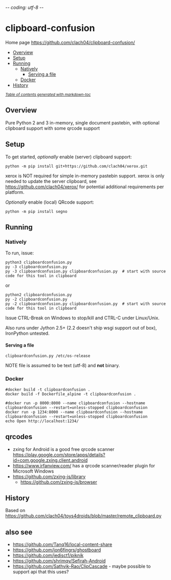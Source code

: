 -*- coding: utf-8 -*-

# clipboard-confusion

Home page https://github.com/clach04/clipboard-confusion/

  * [Overview](#overview)
  * [Setup](#setup)
  * [Running](#running)
    + [Natively](#natively)
      - [Serving a file](#serving-a-file)
    + [Docker](#docker)
  * [History](#history)

<small><i><a href='http://ecotrust-canada.github.io/markdown-toc/'>Table of contents generated with markdown-toc</a></i></small>

## Overview

Pure Python 2 and 3 in-memory, single document pastebin, with optional clipboard support with some qrcode support

## Setup

To get started, *optionally* enable (server) clipboard support:

    python -m pip install git+https://github.com/clach04/xerox.git

xerox is NOT required for simple in-memory pastebin support. xerox is only needed to update the server clipboard, see https://github.com/clach04/xerox/ for potential additional requirements per platform.

*Optionally* enable (local) QRcode support:

    python -m pip install segno

## Running

### Natively

To run, issue:

    python3 clipboardconfusion.py
    py -3 clipboardconfusion.py
    py -3 clipboardconfusion.py clipboardconfusion.py  # start with source code for this tool in clipboard

or

    python2 clipboardconfusion.py
    py -2 clipboardconfusion.py
    py -2 clipboardconfusion.py clipboardconfusion.py  # start with source code for this tool in clipboard

Issue CTRL-Break on Windows to stop/kill and CTRL-C under Linux/Unix.

Also runs under Jython 2.5+ (2.2 doesn't ship wsgi support out of box), IronPython untested.

#### Serving a file

    clipboardconfusion.py /etc/os-release

NOTE file is assumed to be text (utf-8) and **not** binary.

### Docker

    #docker build -t clipboardconfusion .
    docker build -f Dockerfile_alpine -t clipboardconfusion .

    #docker run -p 8000:8000 --name clipboardconfusion --hostname clipboardconfusion --restart=unless-stopped clipboardconfusion
    docker run -p 1234:8000 --name clipboardconfusion --hostname clipboardconfusion --restart=unless-stopped clipboardconfusion
    echo Open http://localhost:1234/


## qrcodes

  * zxing for Android is a good free qrcode scanner https://play.google.com/store/apps/details?id=com.google.zxing.client.android
  * https://www.irfanview.com/ has a qrcode scanner/reader plugin for Microsoft Windows
  * https://github.com/zxing-js/library
      * https://github.com/zxing-js/browser

## History

Based on https://github.com/clach04/toys4droids/blob/master/remote_clipboard.py

## also see

  * https://github.com/Tanq16/local-content-share
  * https://github.com/jon6fingrs/ghostboard
  * https://github.com/jedisct1/piknik
  * https://github.com/shrimqy/Sefirah-Android
  * https://github.com/Sathvik-Rao/ClipCascade - maybe possible to support api that this uses?
